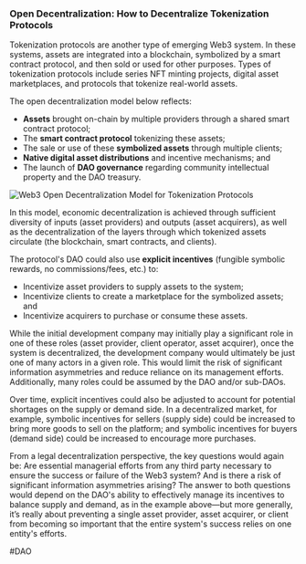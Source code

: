### **Open Decentralization: How to Decentralize Tokenization Protocols**

Tokenization protocols are another type of emerging Web3 system. In these systems, assets are integrated into a blockchain, symbolized by a smart contract protocol, and then sold or used for other purposes. Types of tokenization protocols include series NFT minting projects, digital asset marketplaces, and protocols that tokenize real-world assets.

The open decentralization model below reflects:

- **Assets** brought on-chain by multiple providers through a shared smart contract protocol;
- The **smart contract protocol** tokenizing these assets;
- The sale or use of these **symbolized assets** through multiple clients;
- **Native digital asset distributions** and incentive mechanisms; and
- The launch of **DAO governance** regarding community intellectual property and the DAO treasury.

![Web3 Open Decentralization Model for Tokenization Protocols](file:////Users/sebaastiencailhol/Library/Group%20Containers/UBF8T346G9.Office/TemporaryItems/msohtmlclip/clip_image001.jpg)

In this model, economic decentralization is achieved through sufficient diversity of inputs (asset providers) and outputs (asset acquirers), as well as the decentralization of the layers through which tokenized assets circulate (the blockchain, smart contracts, and clients).

The protocol's DAO could also use **explicit incentives** (fungible symbolic rewards, no commissions/fees, etc.) to:

- Incentivize asset providers to supply assets to the system;
- Incentivize clients to create a marketplace for the symbolized assets; and
- Incentivize acquirers to purchase or consume these assets.

While the initial development company may initially play a significant role in one of these roles (asset provider, client operator, asset acquirer), once the system is decentralized, the development company would ultimately be just one of many actors in a given role. This would limit the risk of significant information asymmetries and reduce reliance on its management efforts. Additionally, many roles could be assumed by the DAO and/or sub-DAOs.

Over time, explicit incentives could also be adjusted to account for potential shortages on the supply or demand side. In a decentralized market, for example, symbolic incentives for sellers (supply side) could be increased to bring more goods to sell on the platform; and symbolic incentives for buyers (demand side) could be increased to encourage more purchases.

From a legal decentralization perspective, the key questions would again be: Are essential managerial efforts from any third party necessary to ensure the success or failure of the Web3 system? And is there a risk of significant information asymmetries arising? The answer to both questions would depend on the DAO's ability to effectively manage its incentives to balance supply and demand, as in the example above—but more generally, it’s really about preventing a single asset provider, asset acquirer, or client from becoming so important that the entire system's success relies on one entity's efforts.

#DAO 